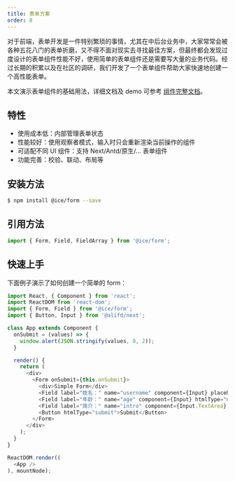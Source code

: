 ```yaml
---
title: 表单方案
order: 8
---
```


对于前端，表单开发是一件特别繁琐的事情，尤其在中后台业务中，大家常常会被各种五花八门的表单折磨，又不得不面对现实去寻找最佳方案，但最终都会发现过度设计的表单组件性能不好，使用简单的表单组件还是需要写大量的业务代码。经过长期的积累以及在社区的调研，我们开发了一个表单组件帮助大家快速地创建一个高性能表单。

本文演示表单组件的基础用法，详细文档及 demo 可参考 [组件完整文档](/component/iceform)。

## 特性

- 使用成本低：内部管理表单状态
- 性能较好：使用观察者模式，输入时只会重新渲染当前操作的组件
- 可适配不同 UI 组件：支持 Next/Antd/原生/... 表单组件
- 功能完善：校验、联动、布局等

## 安装方法

```bash
$ npm install @ice/form --save
```

## 引用方法

```js
import { Form, Field, FieldArray } from '@ice/form';
```

## 快速上手

下面例子演示了如何创建一个简单的 form：

```js
import React, { Component } from 'react';
import ReactDOM from 'react-dom';
import { Form, Field } from '@ice/form';
import { Button, Input } from '@alifd/next';

class App extends Component {
  onSubmit = (values) => {
    window.alert(JSON.stringify(values, 0, 2));
  }

  render() {
    return (
      <div>
        <Form onSubmit={this.onSubmit}>
          <div>Simple Form</div>
          <Field label="姓名：" name="username" component={Input} placeholder="请输入名字" />
          <Field label="年龄：" name="age" component={Input} htmlType="number" placeholder="请输入年龄" />
          <Field label="简介：" name="intro" component={Input.TextArea} />
          <Button htmlType="submit">Submit</Button>
        </Form>
      </div>
    );
  }
}

ReactDOM.render((
  <App />
), mountNode);
```

